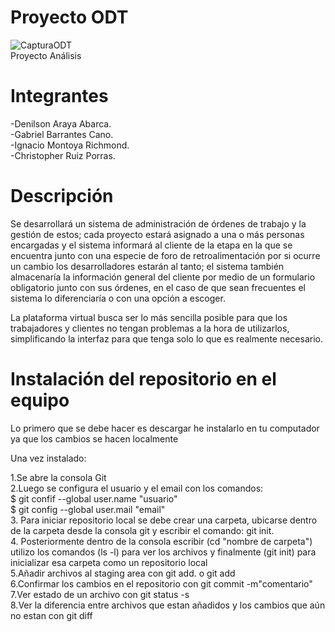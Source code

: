 
# Proyecto ODT
![CapturaODT](https://user-images.githubusercontent.com/68702986/88311991-d8273980-ccce-11ea-92d3-5cc36f4bbe6f.PNG)</br>
Proyecto Análisis

# Integrantes
-Denilson Araya Abarca.</br>-Gabriel Barrantes Cano.</br>-Ignacio Montoya Richmond.</br>-Christopher Ruiz Porras. </br>

# Descripción
Se desarrollará un sistema de administración de órdenes de trabajo y la gestión de estos; cada proyecto estará asignado a una o más personas encargadas y el sistema informará al cliente de la etapa en la que se encuentra junto con una especie de foro de retroalimentación por si ocurre un cambio los desarrolladores estarán al tanto; el sistema también almacenaría la información general del cliente por medio de un formulario obligatorio junto con sus órdenes, en el caso de que sean frecuentes el sistema lo diferenciaría o con una opción a escoger.

 

La plataforma virtual busca ser lo más sencilla posible para que los trabajadores y clientes no tengan problemas a la hora de utilizarlos, simplificando la interfaz para que tenga solo lo que es realmente necesario.

# Instalación del repositorio en el equipo<br>
Lo primero que se debe hacer es descargar he instalarlo en tu computador ya que los cambios se hacen localmente<br>

Una vez instalado:<br>

1.Se abre la consola Git<br>
2.Luego se configura el usuario y el email con los comandos:<br>
$ git confif --global user.name "usuario"<br>
$ git config --global user.mail "email" <br>
3. Para iniciar repositorio local se debe crear una carpeta, ubicarse dentro de la carpeta desde la consola git y escribir el comando: git init.<br>
4. Posteriormente dentro de la consola escribir (cd "nombre de carpeta") <br>
utilizo los comandos (ls -l) para ver los archivos y finalmente (git init) para inicializar esa carpeta como un repositorio local<br>
5.Añadir archivos al staging area con git add. o git add<archivo><br>
6.Confirmar los cambios en el repositorio con git commit -m"comentario"<br>
7.Ver estado de un archivo con git status -s<br>
8.Ver la diferencia entre archivos que estan añadidos y los cambios que aún no estan con git diff<br>
